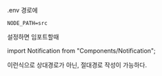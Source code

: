 .env 경로에
```
NODE_PATH=src
```

설정하면 임포트할때

import Notification from "Components/Notification";

이런식으로 상대경로가 아닌, 절대경로 작성이 가능하다.